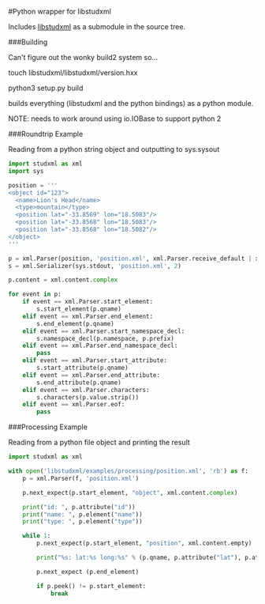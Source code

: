 #Python wrapper for libstudxml

Includes [libstudxml](http://www.codesynthesis.com/projects/libstudxml/) as a submodule in the source tree.

###Building

Can't figure out the wonky build2 system so...

touch libstudxml/libstudxml/version.hxx

python3 setup.py build

builds everything (libstudxml and the python bindings) as a python module.

NOTE: needs to work around using io.IOBase to support python 2

###Roundtrip Example

Reading from a python string object and outputting to sys.sysout

```python
import studxml as xml
import sys

position = '''
<object id="123">
  <name>Lion's Head</name>
  <type>mountain</type>
  <position lat="-33.8569" lon="18.5083"/>
  <position lat="-33.8568" lon="18.5083"/>
  <position lat="-33.8568" lon="18.5082"/>
</object>
'''

p = xml.Parser(position, 'position.xml', xml.Parser.receive_default | xml.Parser.receive_attributes_event)
s = xml.Serializer(sys.stdout, 'position.xml', 2)

p.content = xml.content.complex

for event in p:
    if event == xml.Parser.start_element:
        s.start_element(p.qname)
    elif event == xml.Parser.end_element:
        s.end_element(p.qname)
    elif event == xml.Parser.start_namespace_decl:
        s.namespace_decl(p.namespace, p.prefix)
    elif event == xml.Parser.end_namespace_decl:
        pass
    elif event == xml.Parser.start_attribute:
        s.start_attribute(p.qname)
    elif event == xml.Parser.end_attribute:
        s.end_attribute(p.qname)
    elif event == xml.Parser.characters:
        s.characters(p.value.strip())
    elif event == xml.Parser.eof:
        pass
```

###Processing Example

Reading from a python file object and printing the result

```python
import studxml as xml

with open('libstudxml/examples/processing/position.xml', 'rb') as f:
    p = xml.Parser(f, 'position.xml')

    p.next_expect(p.start_element, "object", xml.content.complex)

    print("id: ", p.attribute("id"))
    print("name: ", p.element("name"))
    print("type: ", p.element("type"))

    while 1:
        p.next_expect(p.start_element, "position", xml.content.empty)

        print("%s: lat:%s long:%s" % (p.qname, p.attribute("lat"), p.attribute("lon")))

        p.next_expect (p.end_element)

        if p.peek() != p.start_element:
            break
```
